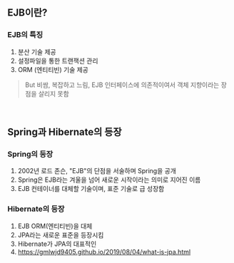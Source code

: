 ## EJB이란?

### EJB의 특징 
1. 분산 기술 제공 
2. 설정파일을 통한 트랜잭션 관리
3. ORM (엔티티빈) 기술 제공 </br>
> But 비쌈, 복잡하고 느림, EJB 인터페이스에 의존적이여서 객체 지향이라는 장점을 살리지 못함 

<br/>

## Spring과 Hibernate의 등장 

### Spring의 등장 
1. 2002년 로드 존슨, "EJB"의 단점을 서술하며 Spring을 공개
2. Spring은 EJB라는 겨울을 넘어 새로운 시작이라는 의미로 지어진 이름
3. EJB 컨테이너를 대체할 기술이며, 표준 기술로 급 성장함 

### Hibernate의 등장
1. EJB ORM(엔티티빈)을 대체 
2. JPA라는 새로운 표준을 등장시킴 
3. Hibernate가 JPA의 대표적인 
4. https://gmlwjd9405.github.io/2019/08/04/what-is-jpa.html



